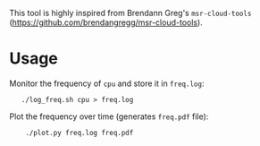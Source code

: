 This tool is highly inspired from Brendann Greg's `msr-cloud-tools` (https://github.com/brendangregg/msr-cloud-tools).

# Usage
Monitor the frequency of `cpu` and store it in `freq.log`:
```
   ./log_freq.sh cpu > freq.log
```

Plot the frequency over time (generates `freq.pdf` file):
```
	./plot.py freq.log freq.pdf
```
